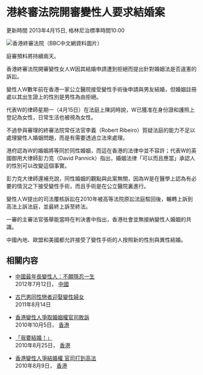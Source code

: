 # 港終審法院開審變性人要求結婚案

更新時間 2013年4月15日, 格林尼治標準時間10:00

![香港終審法院（BBC中文網資料圖片）](/staticarchive/4656879abcab9cfe870f50e56290f249e0b7a8a0.jpg)

庭審預料將持續兩天。

香港終審法院開審變性女人W因其結婚申請遭到拒絕而提出針對婚姻法是否違憲的訴訟。

變性人W數年前在香港一家公立醫院接受變性手術後申請與男友結婚，但婚姻註冊處以其出生證上的性別是男性為由拒絕。

代表W的律師星期一（4月15日）在法庭上陳詞時說，W已獲准在身份證和護照上登記為女性，日常生活也被視為女性。

不過參與審理的終審法院常任法官李義（Robert Ribeiro）質疑法庭的能力不足以處理變性人婚姻問題，而是有需要透過立法來處理。

港府認為W的婚姻將等同於同性婚姻，而這在香港的法律中並不容許；代表W的英國御用大律師彭力克（David Pannick）指出，婚姻法律「可以而且應當」承認人的性別可以改變這個事實。

彭力克大律師還補充說，同性婚姻的觀點與此案無關，因為W是在醫學上認為有必要的情況之下接受變性手術，而且手術是在公立醫院裏進行。

變性人W提出的司法覆核訴訟在2010年被高等法院原訟法庭駁回後，輾轉上訴到高法上訴法庭，並最終上訴至終法。

一審的主審法官張舉能當時在判決書中指出，香港社會並無接納變性人婚姻的共識。

中國內地、歐盟和美國都允許接受了變性手術的人按照新的性別與異性結婚。

## 相關内容

- [中國最年長變性人：不願隱忍一生](/zhongwen/trad/chinese_news/2012/07/120712_china_transexual.shtml)  
  2012年7月12日， [中國](http://www.bbc.co.uk/zhongwen/trad/topics/china)

- [古巴男同性戀者迎娶變性婦女](/zhongwen/trad/world/2011/08/110814_cuba_gay_transgender_wedding.shtml)  
  2011年8月14日

- [香港變性人爭取婚姻權官司敗訴](/zhongwen/trad/china/2010/10/101005_hk_transgender_marriage.shtml)  
  2010年10月5日， [香港](http://www.bbc.co.uk/zhongwen/trad/topics/Hong%20Kong)

- [「我要結婚！」](/zhongwen/trad/indepth/2010/08/100817_hkreview_transgender_by_zousonghua.shtml)  
  2010年8月25日， [香港](http://www.bbc.co.uk/zhongwen/trad/topics/Hong%20Kong)

- [香港變性人爭結婚權 官司打到高法](/zhongwen/trad/china/2010/08/100809_marriage_battle_hk.shtml)  
  2010年8月9日， [香港](http://www.bbc.co.uk/zhongwen/trad/topics/Hong%20Kong)